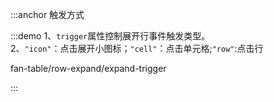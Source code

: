 :::anchor 触发方式

:::demo 1、`trigger`属性控制展开行事件触发类型。<br />2、`"icon"`：点击展开小图标；`"cell"`：点击单元格;`"row"`:点击行

fan-table/row-expand/expand-trigger

:::
